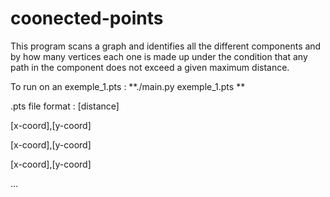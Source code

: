 # coonected-points
This program scans a graph and identifies all the different components and by how many vertices each one is made up under the condition that any path in the component does not exceed a given maximum distance.

To run on an exemple_1.pts : **./main.py exemple_1.pts
**

.pts file format : 
[distance]

[x-coord],[y-coord]

[x-coord],[y-coord]

[x-coord],[y-coord]

...



